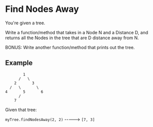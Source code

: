 # Find Nodes Away

You're given a tree.

Write a function/method that takes in a Node N and a Distance D, and returns all the Nodes in the tree that are D distance away from N.

BONUS: Write another function/method that prints out the tree.

## Example

            1
          /   \
        2       3
      /   \       \
    4       5       6
          /
        7

Given that tree:

  `myTree.findNodesAway(2, 2)` ----->  `[7, 3]`